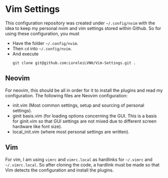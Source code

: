 # Vim Settings
This configuration repository was created under `~/.config/nvim` with the idea to keep my personal nvim and vim settings stored within Github. So for using these configuration, you must
 - Have the folder `~/.config/nvim`.
 - Then `cd` into `~/.config/nvim`.
 - And execute
   ```shell
   git clone git@github.com:LoreleiLVNH/Vim-Settings.git .
   ```
## Neovim
For neovim, this should be all in order for it to install the plugins and read my configuration. The following files are Neovim configuration:
 - init.vim (Most common settings, setup and sourcing of personal settings).
 - ginit basis.vim (for loading options concerning the GUI. This is a basis for ginit.vim so that GUI settings are not mixed due to different screen hardware like font size).
 - local_init.vim (where most personal settings are written).
## Vim
For vim, I am using `vimrc` and `vimrc.local` as hardlinks for `~/.vimrc` and `~/.vimrc.local`. So after cloning the code, a hardlink must be made so that Vim detects the configuration and install the plugins.
